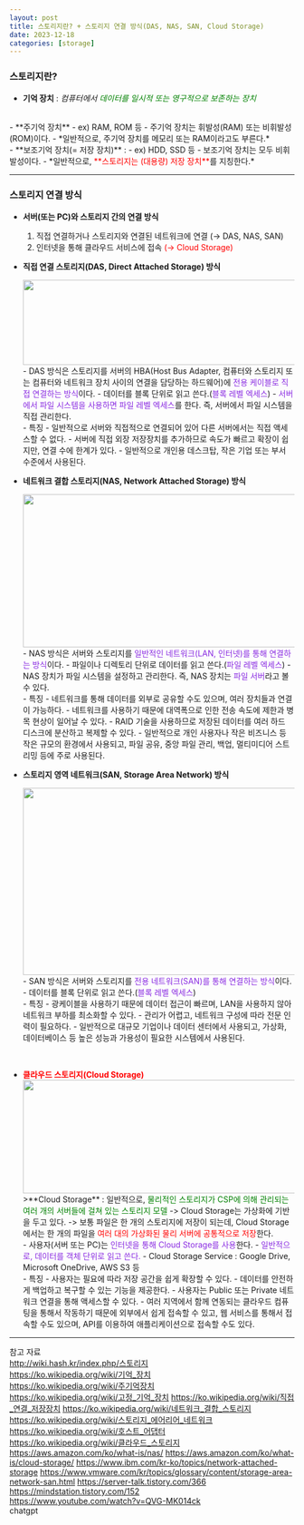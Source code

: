 ```yaml
---
layout: post
title: 스토리지란? + 스토리지 연결 방식(DAS, NAS, SAN, Cloud Storage)
date: 2023-12-18
categories: [storage]
---
```

### 스토리지란?
- **기억 장치** : *컴퓨터에서 <span style="color:green">데이터를 일시적 또는 영구적으로 보존하는 장치</span>*  
<br>
- **주기억 장치**
    - ex) RAM, ROM 등
    - 주기억 장치는 휘발성(RAM) 또는 비휘발성(ROM)이다.
    - *일반적으로, 주기억 장치를 메모리 또는 RAM이라고도 부른다.*  
<br>
- **보조기억 장치(= 저장 장치)** :
    - ex) HDD, SSD 등
    - 보조기억 장치는 모두 비휘발성이다.
    - *일반적으로, <span style="color:red">**스토리지는 (대용량) 저장 장치**</span>를 지칭한다.*

---
### 스토리지 연결 방식
- **서버(또는 PC)와 스토리지 간의 연결 방식**
    1. 직접 연결하거나 스토리지와 연결된 네트워크에 연결 (→ DAS, NAS, SAN)
    2. 인터넷을 통해 클라우드 서비스에 접속 <span style="color:red">(→ Cloud Storage)</span>


- **직접 연결 스토리지(DAS, Direct Attached Storage) 방식** 
    <center><img src="https://github.com/LeeJae-H/LeeJae-H.github.io/assets/122717063/5c6f4326-97a8-4b6b-9191-aae250474714" width="500" height="150"></center>  
    - DAS 방식은 스토리지를 서버의 HBA(Host Bus Adapter, 컴퓨터와 스토리지 또는 컴퓨터와 네트워크 장치 사이의 연결을 담당하는 하드웨어)에 <span style="color:blueviolet">전용 케이블로 직접 연결하는 방식</span>이다.
        - 데이터를 블록 단위로 읽고 쓴다.(<span style="color:blueviolet">블록 레벨 엑세스</span>)  
        - <span style="color:blueviolet">서버에서 파일 시스템을 사용하면 파일 레벨 엑세스</span>를 한다. 즉, 서버에서 파일 시스템을 직접 관리한다.  
    <br>
    - 특징
        - 일반적으로 서버와 직접적으로 연결되어 있어 다른 서버에서는 직접 액세스할 수 없다. 
        - 서버에 직접 외장 저장장치를 추가하므로 속도가 빠르고 확장이 쉽지만, 연결 수에 한계가 있다.   
        - 일반적으로 개인용 데스크탑, 작은 기업 또는 부서 수준에서 사용된다.  
    <br>
- **네트워크 결합 스토리지(NAS, Network Attached Storage) 방식**
    <center><img src="https://github.com/LeeJae-H/LeeJae-H.github.io/assets/122717063/8e3df6f8-bfd6-4ea3-a878-255ce02b59ce" width="500" height="270"></center>
    - NAS 방식은 서버와 스토리지를 <span style="color:blueviolet">일반적인 네트워크(LAN, 인터넷)를 통해 연결하는 방식</span>이다.
        - 파일이나 디렉토리 단위로 데이터를 읽고 쓴다.(<span style="color:blueviolet">파일 레벨 엑세스</span>)
        - NAS 장치가 파일 시스템을 설정하고 관리한다. 즉, NAS 장치는 <span style="color:blueviolet">파일 서버</span>라고 볼 수 있다.  
    <br>
    - 특징
        - 네트워크를 통해 데이터를 외부로 공유할 수도 있으며, 여러 장치들과 연결이 가능하다. 
        - 네트워크를 사용하기 때문에 대역폭으로 인한 전송 속도에 제한과 병목 현상이 일어날 수 있다.
        - RAID 기술을 사용하므로 저장된 데이터를 여러 하드 디스크에 분산하고 복제할 수 있다.      
        - 일반적으로 개인 사용자나 작은 비즈니스 등 작은 규모의 환경에서 사용되고, 파일 공유, 중앙 파일 관리, 백업, 멀티미디어 스트리밍 등에 주로 사용된다.  
    <br>

- **스토리지 영역 네트워크(SAN, Storage Area Network) 방식**
    <center><img src="https://github.com/LeeJae-H/LeeJae-H.github.io/assets/122717063/6b155651-6e2d-4c81-97f7-9ed01cb0e89f" width="500" height="330"></center>
    - SAN 방식은 서버와 스토리지를 <span style="color:blueviolet">전용 네트워크(SAN)를 통해 연결하는 방식</span>이다.
        - 데이터를 블록 단위로 읽고 쓴다.(<span style="color:blueviolet">블록 레벨 엑세스</span>)  
    <br>
    - 특징
        - 광케이블을 사용하기 때문에 데이터 접근이 빠르며, LAN을 사용하지 않아 네트워크 부하를 최소화할 수 있다. 
        - 관리가 어렵고, 네트워크 구성에 따라 전문 인력이 필요하다.   
        - 일반적으로 대규모 기업이나 데이터 센터에서 사용되고, 가상화, 데이터베이스 등 높은 성능과 가용성이 필요한 시스템에서 사용된다.   
<br>

- <span style="color:red">**클라우드 스토리지(Cloud Storage)**</span>
    <center><img src="https://github.com/LeeJae-H/LeeJae-H.github.io/assets/122717063/81dda238-fca5-470a-929a-56c097322444" width="500" height="200"></center>
    >**Cloud Storage** : 일반적으로, <span style="color:green">물리적인 스토리지가 CSP에 의해 관리되는 여러 개의 서버들에 걸쳐 있는 스토리지 모델</span>  
        -> Cloud Storage는 가상화에 기반을 두고 있다.  
        -> 보통 파일은 한 개의 스토리지에 저장이 되는데, Cloud Storage에서는 한 개의 파일을 <span style="color:red">여러 대의 가상화된 물리 서버에 공통적으로 저장</span>한다.
    <br>
    - 사용자(서버 또는 PC)는 <span style="color:blueviolet">인터넷을 통해 Cloud Storage를 사용</span>한다.  
        - <span style="color:blueviolet">일반적으로, 데이터를 객체 단위로 읽고 쓴다.</span>  
        - Cloud Storage Service : Google Drive, Microsoft OneDrive, AWS S3 등  
     <br>
    - 특징
        - 사용자는 필요에 따라 저장 공간을 쉽게 확장할 수 있다.
        - 데이터를 안전하게 백업하고 복구할 수 있는 기능을 제공한다.
        - 사용자는 Public 또는 Private 네트워크 연결을 통해 액세스할 수 있다. 
        - 여러 지역에서 함께 연동되는 클라우드 컴퓨팅을 통해서 작동하기 때문에 외부에서 쉽게 접속할 수 있고, 웹 서비스를 통해서 접속할 수도 있으며, API를 이용하여 애플리케이션으로 접속할 수도 있다.

---        
참고 자료  
http://wiki.hash.kr/index.php/스토리지  
https://ko.wikipedia.org/wiki/기억_장치  
https://ko.wikipedia.org/wiki/주기억장치  
https://ko.wikipedia.org/wiki/고정_기억_장치
https://ko.wikipedia.org/wiki/직접_연결_저장장치
https://ko.wikipedia.org/wiki/네트워크_결합_스토리지
https://ko.wikipedia.org/wiki/스토리지_에어리어_네트워크
https://ko.wikipedia.org/wiki/호스트_어댑터  
https://ko.wikipedia.org/wiki/클라우드_스토리지
https://aws.amazon.com/ko/what-is/nas/
https://aws.amazon.com/ko/what-is/cloud-storage/
https://www.ibm.com/kr-ko/topics/network-attached-storage
https://www.vmware.com/kr/topics/glossary/content/storage-area-network-san.html
https://server-talk.tistory.com/366
https://mindstation.tistory.com/152  
https://www.youtube.com/watch?v=QVG-MK014ck  
chatgpt